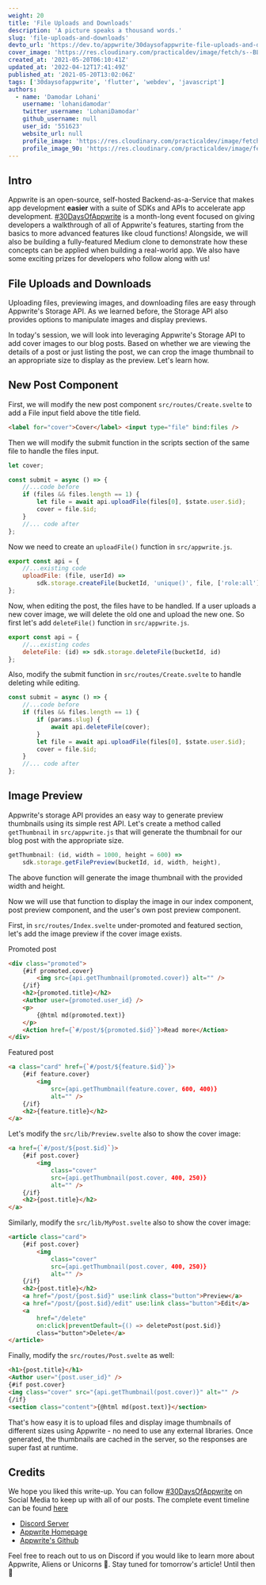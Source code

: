 ```yaml
---
weight: 20
title: 'File Uploads and Downloads'
description: 'A picture speaks a thousand words.'
slug: 'file-uploads-and-downloads'
devto_url: 'https://dev.to/appwrite/30daysofappwrite-file-uploads-and-downloads-1dld'
cover_image: 'https://res.cloudinary.com/practicaldev/image/fetch/s--BLWhtRn8--/c_imagga_scale,f_auto,fl_progressive,h_420,q_auto,w_1000/https://dev-to-uploads.s3.amazonaws.com/uploads/articles/djaarnyip2y4dgkhgdo1.png'
created_at: '2021-05-20T06:10:41Z'
updated_at: '2022-04-12T17:41:49Z'
published_at: '2021-05-20T13:02:06Z'
tags: ['30daysofappwrite', 'flutter', 'webdev', 'javascript']
authors:
  - name: 'Damodar Lohani'
    username: 'lohanidamodar'
    twitter_username: 'LohaniDamodar'
    github_username: null
    user_id: '551623'
    website_url: null
    profile_image: 'https://res.cloudinary.com/practicaldev/image/fetch/s--Y2Vg3V3b--/c_fill,f_auto,fl_progressive,h_640,q_auto,w_640/https://dev-to-uploads.s3.amazonaws.com/uploads/user/profile_image/551623/d6834701-4563-4984-8f1d-7c6735acd3b6.jpg'
    profile_image_90: 'https://res.cloudinary.com/practicaldev/image/fetch/s--WbIqGPLg--/c_fill,f_auto,fl_progressive,h_90,q_auto,w_90/https://dev-to-uploads.s3.amazonaws.com/uploads/user/profile_image/551623/d6834701-4563-4984-8f1d-7c6735acd3b6.jpg'
---
```


## Intro

Appwrite is an open-source, self-hosted Backend-as-a-Service that makes app development **easier** with a suite of SDKs and APIs to accelerate app development. [#30DaysOfAppwrite](http://30days.appwrite.io/) is a month-long event focused on giving developers a walkthrough of all of Appwrite's features, starting from the basics to more advanced features like cloud functions! Alongside, we will also be building a fully-featured Medium clone to demonstrate how these concepts can be applied when building a real-world app. We also have some exciting prizes for developers who follow along with us!

## File Uploads and Downloads

Uploading files, previewing images, and downloading files are easy through Appwrite's Storage API. As we learned before, the Storage API also provides options to manipulate images and display previews.

In today's session, we will look into leveraging Appwrite's Storage API to add cover images to our blog posts. Based on whether we are viewing the details of a post or just listing the post, we can crop the image thumbnail to an appropriate size to display as the preview. Let's learn how.

## New Post Component

First, we will modify the new post component `src/routes/Create.svelte` to add a File input field above the title field.

```html
<label for="cover">Cover</label> <input type="file" bind:files />
```

Then we will modify the submit function in the scripts section of the same file to handle the files input.

```js
let cover;

const submit = async () => {
	//...code before
	if (files && files.length == 1) {
		let file = await api.uploadFile(files[0], $state.user.$id);
		cover = file.$id;
	}
	//... code after
};
```

Now we need to create an `uploadFile()` function in `src/appwrite.js`.

```js
export const api = {
	//...existing code
	uploadFile: (file, userId) =>
		sdk.storage.createFile(bucketId, 'unique()', file, ['role:all'], [`user:${userId}`])
};
```

Now, when editing the post, the files have to be handled. If a user uploads a new cover image, we will delete the old one and upload the new one. So first let's add `deleteFile()` function in `src/appwrite.js`.

```js
export const api = {
	//...existing codes
	deleteFile: (id) => sdk.storage.deleteFile(bucketId, id)
};
```

Also, modify the submit function in `src/routes/Create.svelte` to handle deleting while editing.

```js
const submit = async () => {
	//...code before
	if (files && files.length == 1) {
		if (params.slug) {
			await api.deleteFile(cover);
		}
		let file = await api.uploadFile(files[0], $state.user.$id);
		cover = file.$id;
	}
	//... code after
};
```

## Image Preview

Appwrite's storage API provides an easy way to generate preview thumbnails using its simple rest API. Let's create a method called `getThumbnail` in `src/appwrite.js` that will generate the thumbnail for our blog post with the appropriate size.

```js
getThumbnail: (id, width = 1000, height = 600) =>
    sdk.storage.getFilePreview(bucketId, id, width, height),
```

The above function will generate the image thumbnail with the provided width and height.

Now we will use that function to display the image in our index component, post preview component, and the user's own post preview component.

First, in `src/routes/Index.svelte` under-promoted and featured section, let's add the image preview if the cover image exists.

Promoted post

```html
<div class="promoted">
    {#if promoted.cover}
        <img src={api.getThumbnail(promoted.cover)} alt="" />
    {/if}
    <h2>{promoted.title}</h2>
    <Author user={promoted.user_id} />
    <p>
        {@html md(promoted.text)}
    </p>
    <Action href={`#/post/${promoted.$id}`}>Read more</Action>
</div>
```

Featured post

```html
<a class="card" href={`#/post/${feature.$id}`}>
    {#if feature.cover}
        <img
            src={api.getThumbnail(feature.cover, 600, 400)}
            alt="" />
    {/if}
    <h2>{feature.title}</h2>
</a>
```

Let's modify the `src/lib/Preview.svelte` also to show the cover image:

```html
<a href={`#/post/${post.$id}`}>
    {#if post.cover}
        <img
            class="cover"
            src={api.getThumbnail(post.cover, 400, 250)}
            alt="" />
    {/if}
    <h2>{post.title}</h2>
</a>
```

Similarly, modify the `src/lib/MyPost.svelte` also to show the cover image:

```html
<article class="card">
    {#if post.cover}
        <img
            class="cover"
            src={api.getThumbnail(post.cover, 400, 250)}
            alt="" />
    {/if}
    <h2>{post.title}</h2>
    <a href="/post/{post.$id}" use:link class="button">Preview</a>
    <a href="/post/{post.$id}/edit" use:link class="button">Edit</a>
    <a
        href="/delete"
        on:click|preventDefault={() => deletePost(post.$id)}
        class="button">Delete</a>
</article>
```

Finally, modify the `src/routes/Post.svelte` as well:

```html
<h1>{post.title}</h1>
<Author user="{post.user_id}" />
{#if post.cover}
<img class="cover" src="{api.getThumbnail(post.cover)}" alt="" />
{/if}
<section class="content">{@html md(post.text)}</section>
```

That's how easy it is to upload files and display image thumbnails of different sizes using Appwrite - no need to use any external libraries. Once generated, the thumbnails are cached in the server, so the responses are super fast at runtime.

## Credits

We hope you liked this write-up. You can follow [#30DaysOfAppwrite](https://twitter.com/search?q=%2330daysofappwrite) on Social Media to keep up with all of our posts. The complete event timeline can be found [here](http://30days.appwrite.io)

- [Discord Server](https://appwrite.io/discord)
- [Appwrite Homepage](https://appwrite.io/)
- [Appwrite's Github](https://github.com/appwrite)

Feel free to reach out to us on Discord if you would like to learn more about Appwrite, Aliens or Unicorns 🦄. Stay tuned for tomorrow's article! Until then 👋
